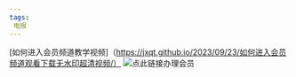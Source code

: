 ```yaml
---
tags:
 电报
---
```

[如何进入会员频道教学视频]（https://jxqt.github.io/2023/09/23/如何进入会员频道观看下载无水印超清视频/）
![点此链接办理会员](https://jxqt.github.io/D9C5EC0C-B243-4FAA-8126-9C1B01C37367.jpeg)
